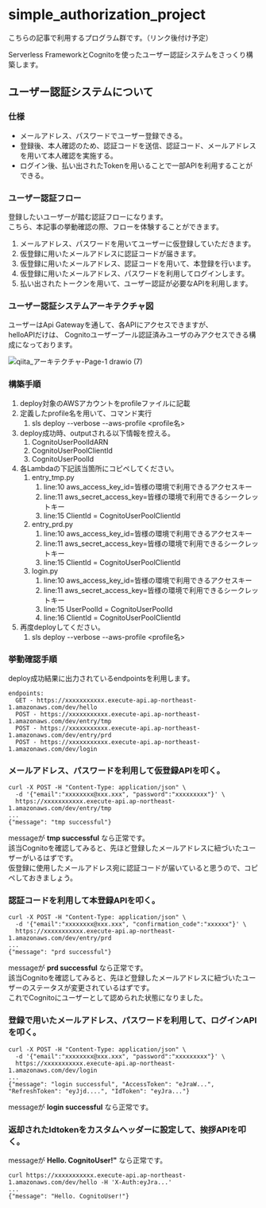 # simple_authorization_project

こちらの記事で利用するプログラム群です。（リンク後付け予定）

Serverless FrameworkとCognitoを使ったユーザー認証システムをさっくり構築します。

## ユーザー認証システムについて


### 仕様
- メールアドレス、パスワードでユーザー登録できる。
- 登録後、本人確認のため、認証コードを送信、認証コード、メールアドレスを用いて本人確認を実施する。
- ログイン後、払い出されたTokenを用いることで一部APIを利用することができる。

### ユーザー認証フロー

登録したいユーザーが踏む認証フローになります。  
こちら、本記事の挙動確認の際、フローを体験することができます。

1. メールアドレス、パスワードを用いてユーザーに仮登録していただきます。
2. 仮登録に用いたメールアドレスに認証コードが届きます。
3. 仮登録に用いたメールアドレス、認証コードを用いて、本登録を行います。
4. 仮登録に用いたメールアドレス、パスワードを利用してログインします。
5. 払い出されたトークンを用いて、ユーザー認証が必要なAPIを利用します。

### ユーザー認証システムアーキテクチャ図

ユーザーはApi Gatewayを通して、各APIにアクセスできますが、  
helloAPIだけは、 Cognitoユーザープール認証済みユーザのみアクセスできる構成になっております。

![qiita_アーキテクチャ-Page-1 drawio (7)](https://user-images.githubusercontent.com/56749766/145922385-988a2775-68cf-411a-ad76-3ca39844713c.png)


### 構築手順

1. deploy対象のAWSアカウントをprofileファイルに記載
2. 定義したprofile名を用いて、コマンド実行 
   1. sls deploy --verbose --aws-profile <profile名>
3. deploy成功時、outputされる以下情報を控える。
   1. CognitoUserPoolIdARN 
   2. CognitoUserPoolClientId 
   3. CognitoUserPoolId
4. 各Lambdaの下記該当箇所にコピペしてください。
   1. entry_tmp.py
      1. line:10 aws_access_key_id=皆様の環境で利用できるアクセスキー
      2. line:11 aws_secret_access_key=皆様の環境で利用できるシークレットキー
      3. line:15 ClientId = CognitoUserPoolClientId
   2. entry_prd.py
      1. line:10 aws_access_key_id=皆様の環境で利用できるアクセスキー
      2. line:11 aws_secret_access_key=皆様の環境で利用できるシークレットキー
      3. line:15 ClientId = CognitoUserPoolClientId
   3. login.py
      1. line:10 aws_access_key_id=皆様の環境で利用できるアクセスキー
      2. line:11 aws_secret_access_key=皆様の環境で利用できるシークレットキー
      3. line:15 UserPoolId = CognitoUserPoolId
      4. line:16 ClientId = CognitoUserPoolClientId
5. 再度deployしてください。
   1. sls deploy --verbose --aws-profile <profile名>

### 挙動確認手順

deploy成功結果に出力されているendpointsを利用します。

```
endpoints:
  GET - https://xxxxxxxxxxx.execute-api.ap-northeast-1.amazonaws.com/dev/hello
  POST - https://xxxxxxxxxxx.execute-api.ap-northeast-1.amazonaws.com/dev/entry/tmp
  POST - https://xxxxxxxxxxx.execute-api.ap-northeast-1.amazonaws.com/dev/entry/prd
  POST - https://xxxxxxxxxxx.execute-api.ap-northeast-1.amazonaws.com/dev/login
```

### メールアドレス、パスワードを利用して仮登録APIを叩く。  

```
curl -X POST -H "Content-Type: application/json" \
  -d '{"email":"xxxxxxxx@xxx.xxx", "password":"xxxxxxxxx"}' \
  https://xxxxxxxxxxx.execute-api.ap-northeast-1.amazonaws.com/dev/entry/tmp
...
{"message": "tmp successful"}
```

messageが **tmp successful** なら正常です。  
該当Cognitoを確認してみると、先ほど登録したメールアドレスに紐づいたユーザーがいるはずです。  
仮登録に使用したメールアドレス宛に認証コードが届いていると思うので、コピペしておきましょう。  

### 認証コードを利用して本登録APIを叩く。  

```
curl -X POST -H "Content-Type: application/json" \
  -d '{"email":"xxxxxxxx@xxx.xxx", "confirmation_code":"xxxxxx"}' \
  https://xxxxxxxxxxx.execute-api.ap-northeast-1.amazonaws.com/dev/entry/prd
...
{"message": "prd successful"}
```

messageが **prd successful** なら正常です。  
該当Cognitoを確認してみると、先ほど登録したメールアドレスに紐づいたユーザーのステータスが変更されているはずです。  
これでCognitoにユーザーとして認められた状態になりました。  


### 登録で用いたメールアドレス、パスワードを利用して、ログインAPIを叩く。

```
curl -X POST -H "Content-Type: application/json" \
  -d '{"email":"xxxxxxxx@xxx.xxx", "password":"xxxxxxxxx"}' \
  https://xxxxxxxxxxx.execute-api.ap-northeast-1.amazonaws.com/dev/login
...
{"message": "login successful", "AccessToken": "eJraW...", "RefreshToken": "eyJjd....", "IdToken": "eyJra..."}
```

messageが **login successful** なら正常です。  


### 返却された**Idtoken**をカスタムヘッダーに設定して、挨拶APIを叩く。  
messageが **Hello. CognitoUser!"** なら正常です。  

```
curl https://xxxxxxxxxxx.execute-api.ap-northeast-1.amazonaws.com/dev/hello -H 'X-Auth:eyJra...'
...
{"message": "Hello. CognitoUser!"}
```
